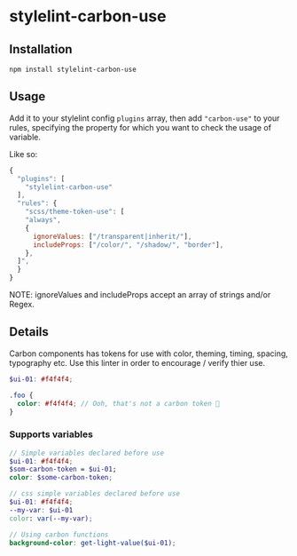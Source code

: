 # stylelint-carbon-use

## Installation

```
npm install stylelint-carbon-use
```

## Usage

Add it to your stylelint config `plugins` array, then add `"carbon-use"` to your rules,
specifying the property for which you want to check the usage of variable.

Like so:

```js
{
  "plugins": [
    "stylelint-carbon-use"
  ],
  "rules": {
    "scss/theme-token-use": [
    "always",
    {
      ignoreValues: ["/transparent|inherit/"],
      includeProps: ["/color/", "/shadow/", "border"],
    },
  ]",
  }
}
```

NOTE: ignoreValues and includeProps accept an array of strings and/or Regex.

## Details

Carbon components has tokens for use with color, theming, timing, spacing, typography etc. Use this linter in order to encourage / verify thier use.

```scss
$ui-01: #f4f4f4;

.foo {
  color: #f4f4f4; // Ooh, that's not a carbon token 👋
}
```

### Supports variables

```scss
// Simple variables declared before use
$ui-01: #f4f4f4;
$som-carbon-token = $ui-01;
color: $some-carbon-token;

// css simple variables declared before use
$ui-01: #f4f4f4;
--my-var: $ui-01
color: var(--my-var);

// Using carbon functions
background-color: get-light-value($ui-01);
```
